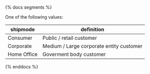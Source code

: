 {% docs segments %}

One of the following values:

| shipmode       | definition                                         |
|----------------|----------------------------------------------------|
| Consumer       | Public / retail customer                           |
| Corporate      | Medium / Large corporate entity customer           |
| Home Office    | Goverment body customer                            |


{% enddocs %}
